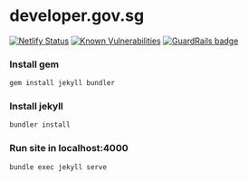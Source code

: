 # developer.gov.sg
[![Netlify Status](https://api.netlify.com/api/v1/badges/58da9e57-3aea-469b-ad2a-1fab2f168ac5/deploy-status)](https://app.netlify.com/sites/developer-gov-sg/deploys)
[![Known Vulnerabilities](https://snyk.io/test/github/GovTechSG/developer.gov.sg/badge.svg?targetFile=sgds-govtech%2Fpackage.json)](https://snyk.io/test/github/GovTechSG/developer.gov.sg?targetFile=sgds-govtech%2Fpackage.json)
[![GuardRails badge](https://badges.guardrails.io/GovTechSG/developer.gov.sg.svg)](https://dashboard.guardrails.io/default/gh/GovTechSG/developer.gov.sg)

### Install gem

```sh
gem install jekyll bundler
```

### Install jekyll

```sh
bundler install
```

### Run site in localhost:4000

```sh
bundle exec jekyll serve
```
